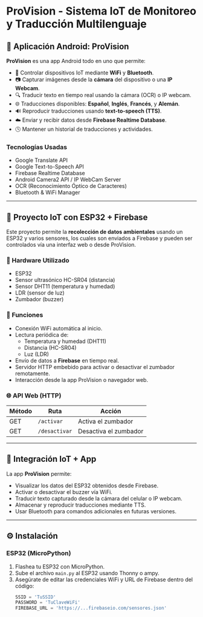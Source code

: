 # ProVision - Sistema IoT de Monitoreo y Traducción Multilenguaje

## 📱 Aplicación Android: ProVision

**ProVision** es una app Android todo en uno que permite:

- 📡 Controlar dispositivos IoT mediante **WiFi** y **Bluetooth**.
- 📷 Capturar imágenes desde la **cámara** del dispositivo o una **IP Webcam**.
- 🔍 Traducir texto en tiempo real usando la cámara (OCR) o IP webcam.
- 🌐 Traducciones disponibles: **Español**, **Inglés**, **Francés**, y **Alemán**.
- 🔊 Reproducir traducciones usando **text-to-speech (TTS)**.
- ☁️ Enviar y recibir datos desde **Firebase Realtime Database**.
- 🕓 Mantener un historial de traducciones y actividades.

### Tecnologías Usadas

- Google Translate API
- Google Text-to-Speech API
- Firebase Realtime Database
- Android Camera2 API / IP WebCam Server
- OCR (Reconocimiento Óptico de Caracteres)
- Bluetooth & WiFi Manager

---

## 🤖 Proyecto IoT con ESP32 + Firebase

Este proyecto permite la **recolección de datos ambientales** usando un ESP32 y varios sensores, los cuales son enviados a Firebase y pueden ser controlados vía una interfaz web o desde ProVision.

### 🔧 Hardware Utilizado

- ESP32
- Sensor ultrasónico HC-SR04 (distancia)
- Sensor DHT11 (temperatura y humedad)
- LDR (sensor de luz)
- Zumbador (buzzer)

### 📡 Funciones

- Conexión WiFi automática al inicio.
- Lectura periódica de:
  - Temperatura y humedad (DHT11)
  - Distancia (HC-SR04)
  - Luz (LDR)
- Envío de datos a **Firebase** en tiempo real.
- Servidor HTTP embebido para activar o desactivar el zumbador remotamente.
- Interacción desde la app ProVision o navegador web.

### 🌐 API Web (HTTP)

| Método | Ruta         | Acción                  |
|--------|--------------|-------------------------|
| GET    | `/activar`   | Activa el zumbador      |
| GET    | `/desactivar`| Desactiva el zumbador   |

---

## 🔗 Integración IoT + App

La app **ProVision** permite:

- Visualizar los datos del ESP32 obtenidos desde Firebase.
- Activar o desactivar el buzzer vía WiFi.
- Traducir texto capturado desde la cámara del celular o IP webcam.
- Almacenar y reproducir traducciones mediante TTS.
- Usar Bluetooth para comandos adicionales en futuras versiones.

---

## ⚙️ Instalación

### ESP32 (MicroPython)

1. Flashea tu ESP32 con MicroPython.
2. Sube el archivo `main.py` al ESP32 usando Thonny o ampy.
3. Asegúrate de editar las credenciales WiFi y URL de Firebase dentro del código:
   ```python
   SSID = 'TuSSID'
   PASSWORD = 'TuClaveWiFi'
   FIREBASE_URL = 'https://...firebaseio.com/sensores.json'

